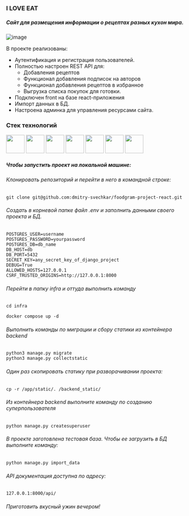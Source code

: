 ### I LOVE EAT 
##### Сайт для размещения информации о рецептах разных кухон мира. 

![image](https://github.com/dmitry-svechkar/foodgram-project-react/assets/138603861/fec36985-98c7-46b1-b508-c44ea5098411)


В проекте реализованы:
- Аутентификация и регистрация пользователей.
- Полностью настроен REST API для:
   - Добавления рецептов
   - Функционал добавления подписок на авторов
   - Функционал добавления рецептов в избранное
   - Выгрузка списка покупок для готовки.
- Подключен front на базе react-приложения
- Импорт данных в БД.
- Настроена админка для управления ресурсами сайта.

### Стек технологий
<div>
<img src="https://cdn.jsdelivr.net/gh/devicons/devicon@latest/icons/python/python-original.svg" width="50" height="50">
<img src="https://cdn.jsdelivr.net/gh/devicons/devicon@latest/icons/django/django-plain.svg" width="50" height="50">
<img src="https://cdn.jsdelivr.net/gh/devicons/devicon@latest/icons/djangorest/djangorest-line-wordmark.svg" width="50" height="50">
<img src="https://cdn.jsdelivr.net/gh/devicons/devicon@latest/icons/postgresql/postgresql-original.svg" width="50" height="50">
<img src="https://cdn.jsdelivr.net/gh/devicons/devicon@latest/icons/docker/docker-original-wordmark.svg" width="50" height="50">
<img src="https://cdn.jsdelivr.net/gh/devicons/devicon@latest/icons/linux/linux-original.svg" width="50" height="50">
<img src="https://cdn.jsdelivr.net/gh/devicons/devicon@latest/icons/nginx/nginx-original.svg" width="50" height="50">
          
</div>

##### Чтобы запустить проект на локальной машине:
###### Клонировать репозиторий и перейти в него в командной строке:

```
git clone git@github.com:dmitry-svechkar/foodgram-project-react.git
```
###### Создать в корневой папке файл .env и заполнить данными своего проекта и БД.
```
POSTGRES_USER=username
POSTGRES_PASSWORD=yourpassword
POSTGRES_DB=db_name
DB_HOST=db
DB_PORT=5432
SECRET_KEY=any_secret_key_of_django_project
DEBUG=True
ALLOWED_HOSTS=127.0.0.1
CSRF_TRUSTED_ORIGINS=http://127.0.0.1:8000
```
###### Перейти в папку infra и оттуда выполнить команду
```
cd infra
```
```
docker compose up -d
```
###### Выполнить команды по миграции и сбору статики из контейнера backend
```
python3 manage.py migrate
python3 manage.py collectstatic
```
###### Один раз скопировать статику при разворачивании проекта:
```
cp -r /app/static/. /backend_static/
```
###### Из контейнера backend выполните команду по созданию суперпользователя
```
python manage.py createsuperuser
```
###### В проекте заготовлена тестовая база. Чтобы ее загрузить в БД выполните команду:

```
python manage.py import_data
```

###### API документация доступна по адресу:
```
127.0.0.1:8000/api/
```

######  Приготовить вкусный ужин вечером!

